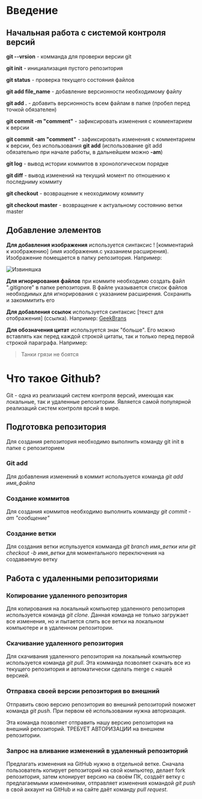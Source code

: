 # Введение

## Начальная работа с системой контроля версий

**git --vrsion** - комманда для проверки версии git

**git init** - инициализация пустого репозитория

**git status** - проверка текущего состояния файлов

**git add file_name** - добавление версионности необходимому файлу

**git add .** - добавить версионность всем файлам в папке (пробел перед точкой обязателен)

**git commit -m "comment"** - зафиксировать изменения с комментарием к версии

**git commit -am "comment"** - зафиксировать изменения с комментарием к версии, без использования **git add** (использование git add обязательно при начале работы, в дальнейшем можно **-am**)

**git log** - вывод истории коммитов в хронологическом порядке

**git diff** - вывод изменений на текущий момент по отношению к последниму коммиту

**git checkout** - возвращение к неоходимому коммиту

**git checkout master** - возвращение к актуальному состоянию ветки master


## Добавление элементов

**Для добавления изображения** используется синтаксис ! [комментарий к изображению] (имя изображения.с указанием расширения). Изображение помещается в папку репозитория.
Например:

![Извиняшка](%D0%98%D0%B7%D0%B2%D0%B8%D0%BD%D1%8F%D1%88%D0%BA%D0%B0.png)

**Для игнорирования файлов** при коммите необходимо создать файл ".gitignore" в папке репозитория. В файле указывается список файлов необходимых для игнорирования с указанием расширения. Сохранить и закоммитить его

**Для добавления ссылок** используется синтаксис [текст для отображения] (ссылка).
Например:
[GeekBrans](https://gb.ru/)

**Для обозначения цитат** используется знак "больше". Его можно вставлять как перед каждой строкой цитаты, так и только перед первой строкой параграфа. Например:
>Танки грязи не боятся

# Что такое Github?

Git - одна из реализаций систем контроля версий, имеющая как локальные, так и удаленные репозитории. Является самой популярной реализаций систем контроля врсий в мире.

## Подготовка репозитория

Для создания репозитория необходимо выполнить команду git init в папке с репозиторием

### Git add
Для добавления изменений в коммит используется команда *git add имя_файла* 

### Создание коммитов

Для создания коммитов необходимо выполнить комманду *git commit -am "сообщение"*


### Создание ветки
Для создания ветки испульзуется комманда *git branch имя_ветки* или *git checkout -b имя_ветки* для моментального переключения на создаваемую ветку


## Работа с удаленными репозиториями

### Копирование удаленного репозитория

Для копирования на локальный компьютер удаленного репозитория используется команда *git clone*. Данная команда не только загружает все изменения, но и пытается слить все ветки на локальном компьютере и в удаленном репозитории.

### Скачивание удаленного репозитория

Для скачивания удаленного репозитория на локальный компьютер используется команда *git pull*. Эта комманда позволяет скачать все из текущего репозитория и автоматически сделать merge с нашей версией.

### Отправка своей версии репозитория во внешний

Отправить свою версию репозитория во
внешний репозиторий поможет команда *git
push*. При первом её использовании нужна авторизация.

Эта команда позволяет отправить нашу
версию репозитория на внешний
репозиторий. ТРЕБУЕТ АВТОРИЗАЦИИ 
на внешнем репозитории.

### Запрос на вливание изменений в удаленный репозиторий

 Предлагать изменения на GitHub нужно в отдельной ветке. Сначала пользователь копирует репозиторий на свой компьютер, делает fork репозитория, затем
клонирует версию на своём ПК, создаёт ветку с предлагаемыми изменениями, отправляет
изменения командой *git push* в свой аккаунт на GitHub и на сайте даёт команду *pull request*.